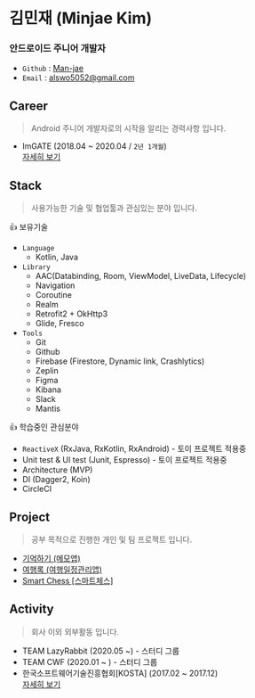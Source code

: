 # 김민재 (Minjae Kim)
### 안드로이드 주니어 개발자 
- `Github` : [Man-jae](https://github.com/Man-jae)
- `Email` : alswo5052@gmail.com


## Career
> Android 주니어 개발자로의 시작을 알리는 경력사항 입니다.
- ImGATE (2018.04 ~ 2020.04 / `2년 1개월`)  
[자세히 보기](career/career.md)


## Stack
> 사용가능한 기술 및 협업툴과 관심있는 분야 입니다.

👍 보유기술
- `Language`
    - Kotlin, Java
- `Library`
    - AAC(Databinding, Room, ViewModel, LiveData, Lifecycle)
    - Navigation
    - Coroutine
    - Realm
    - Retrofit2 + OkHttp3
    - Glide, Fresco
- `Tools`
    - Git
    - Github
    - Firebase (Firestore, Dynamic link, Crashlytics)
    - Zeplin
    - Figma
    - Kibana
    - Slack
    - Mantis

👍 학습중인 관심분야
- `ReactiveX` (RxJava, RxKotlin, RxAndroid) - 토이 프로젝트 적용중
- Unit test & UI test (Junit, Espresso) - 토이 프로젝트 적용중
- Architecture (MVP)
- DI (Dagger2, Koin)
- CircleCI


## Project
> 공부 목적으로 진행한 개인 및 팀 프로젝트 입니다.
- [기억하기 (메모앱)](project/rememberize.md)
- [여행록 (여행일정관리앱)](project/yeohanglog.md)
- [Smart Chess [스마트체스]](project/smartchess.md)


## Activity
> 회사 이외 외부활동 입니다.
- TEAM LazyRabbit (2020.05 ~) - 스터디 그룹
- TEAM CWF (2020.01 ~ ) - 스터디 그룹
- 한국소프트웨어기술진흥협회[KOSTA] (2017.02 ~ 2017.12)  
[자세히 보기](activity/activity.md)
